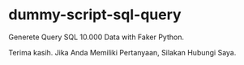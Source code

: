 # dummy-script-sql-query

Generete Query SQL 10.000 Data with Faker Python.

Terima kasih.
Jika Anda Memiliki Pertanyaan, Silakan Hubungi Saya.
